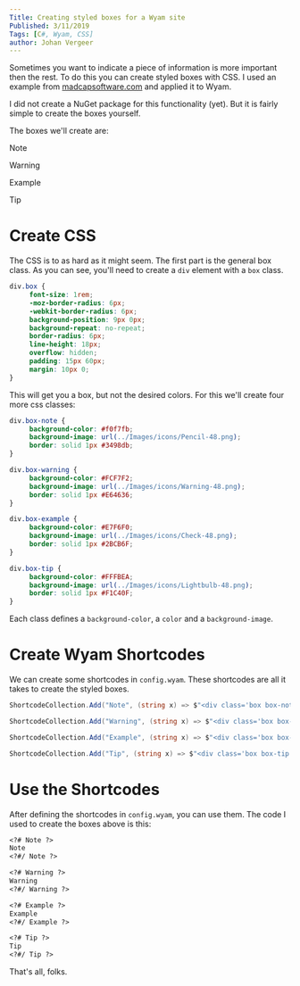 ```yaml
---
Title: Creating styled boxes for a Wyam site
Published: 3/11/2019
Tags: [C#, Wyam, CSS]
author: Johan Vergeer
---
```

Sometimes you want to indicate a piece of information is more important then the rest. To do this you can create styled boxes with CSS. I used an example from [madcapsoftware.com](https://www.madcapsoftware.com/blog/2017/08/17/css-tip-creating-styled-boxes-notes-warnings-examples-tips/) and applied it to Wyam.

I did not create a NuGet package for this functionality (yet). But it is fairly simple to create the boxes yourself.

The boxes we'll create are:

<?# Note ?>
Note
<?#/ Note ?>

<?# Warning ?>
Warning
<?#/ Warning ?>

<?# Example ?>
Example
<?#/ Example ?>

<?# Tip ?>
Tip
<?#/ Tip ?>

# Create CSS

The CSS is to as hard as it might seem. The first part is the general box class.
As you can see, you'll need to create a `div` element with a `box` class.

```css
div.box {
     font-size: 1rem;
     -moz-border-radius: 6px;
     -webkit-border-radius: 6px;
     background-position: 9px 0px;
     background-repeat: no-repeat;
     border-radius: 6px;
     line-height: 18px;
     overflow: hidden;
     padding: 15px 60px;
     margin: 10px 0;
}
```

This will get you a box, but not the desired colors. For this we'll create four more css classes:

```css
div.box-note {
     background-color: #f0f7fb;
     background-image: url(../Images/icons/Pencil-48.png);
     border: solid 1px #3498db;
}

div.box-warning {
     background-color: #FCF7F2;
     background-image: url(../Images/icons/Warning-48.png);
     border: solid 1px #E64636;
}

div.box-example {
     background-color: #E7F6F0;
     background-image: url(../Images/icons/Check-48.png);
     border: solid 1px #2BCB6F;
}

div.box-tip {
     background-color: #FFFBEA;
     background-image: url(../Images/icons/Lightbulb-48.png);
     border: solid 1px #F1C40F;
}
```

Each class defines a `background-color`, a `color` and a `background-image`.

# Create Wyam Shortcodes

We can create some shortcodes in `config.wyam`. These shortcodes are all it takes to create the styled boxes.

```csharp
ShortcodeCollection.Add("Note", (string x) => $"<div class='box box-note'>{x}</div>");

ShortcodeCollection.Add("Warning", (string x) => $"<div class='box box-warning'>{x}</div>");

ShortcodeCollection.Add("Example", (string x) => $"<div class='box box-example'>{x}</div>");

ShortcodeCollection.Add("Tip", (string x) => $"<div class='box box-tip'>{x}</div>");
```

# Use the Shortcodes

After defining the shortcodes in `config.wyam`, you can use them. The code I used to create the boxes above is this:

```markdown
<?# Note ?>
Note
<?#/ Note ?>

<?# Warning ?>
Warning
<?#/ Warning ?>

<?# Example ?>
Example
<?#/ Example ?>

<?# Tip ?>
Tip
<?#/ Tip ?>
```

That's all, folks.